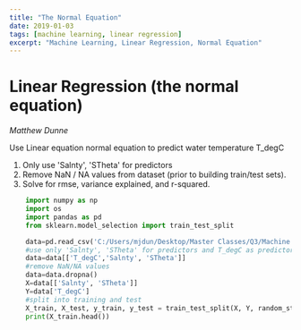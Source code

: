 ```yaml
---
title: "The Normal Equation"
date: 2019-01-03
tags: [machine learning, linear regression]
excerpt: "Machine Learning, Linear Regression, Normal Equation"
---
```


# **Linear Regression (the normal equation)**

*Matthew Dunne*


Use Linear equation normal equation to predict water temperature T_degC  
1) Only use 'Salnty', 'STheta' for predictors  
2) Remove NaN / NA values from dataset (prior to building train/test sets).  
3) Solve for rmse, variance explained, and r-squared.

```python
	import numpy as np
	import os
	import pandas as pd
	from sklearn.model_selection import train_test_split
```

```python
	data=pd.read_csv('C:/Users/mjdun/Desktop/Master Classes/Q3/Machine Learning/Assignments/bottle.csv')
	#use only 'Salnty', 'STheta' for predictors and T_degC as predictor
	data=data[['T_degC','Salnty', 'STheta']]
	#remove NaN/NA values
	data=data.dropna()
	X=data[['Salnty', 'STheta']]
	Y=data['T_degC']
	#split into training and test
	X_train, X_test, y_train, y_test = train_test_split(X, Y, random_state=0)
	print(X_train.head())
```  
